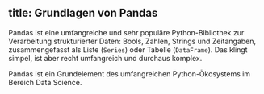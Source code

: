 title: Grundlagen von Pandas
---
Pandas ist eine umfangreiche und sehr populäre Python-Bibliothek zur Verarbeitung
strukturierter Daten:
Bools, Zahlen, Strings und Zeitangaben, zusammengefasst als Liste (`Series`)
oder Tabelle (`DataFrame`).
Das klingt simpel, ist aber recht umfangreich und durchaus komplex.

Pandas ist ein Grundelement des umfangreichen Python-Ökosystems im Bereich
Data Science.
